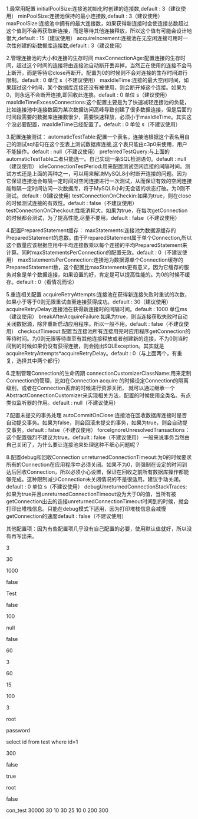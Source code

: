 1.最常用配置
initialPoolSize:连接池初始化时创建的连接数,default : 3（建议使用）
minPoolSize:连接池保持的最小连接数,default : 3（建议使用）
maxPoolSize:连接池中拥有的最大连接数，如果获得新连接时会使连接总数超过这个值则不会再获取新连接，而是等待其他连接释放，所以这个值有可能会设计地很大,default : 15（建议使用）
acquireIncrement:连接池在无空闲连接可用时一次性创建的新数据库连接数,default : 3（建议使用）
 
2.管理连接池的大小和连接的生存时间
maxConnectionAge:配置连接的生存时间，超过这个时间的连接将由连接池自动断开丢弃掉。当然正在使用的连接不会马上断开，而是等待它close再断开。配置为0的时候则不会对连接的生存时间进行限制。default : 0 单位 s（不建议使用）
maxIdleTime:连接的最大空闲时间，如果超过这个时间，某个数据库连接还没有被使用，则会断开掉这个连接。如果为0，则永远不会断开连接,即回收此连接。default : 0 单位 s（建议使用）
maxIdleTimeExcessConnections:这个配置主要是为了快速减轻连接池的负载，比如连接池中连接数因为某次数据访问高峰导致创建了很多数据连接，但是后面的时间段需要的数据库连接数很少，需要快速释放，必须小于maxIdleTime。其实这个没必要配置，maxIdleTime已经配置了。default : 0 单位 s（不建议使用）
 
3.配置连接测试：
automaticTestTable:配置一个表名，连接池根据这个表名用自己的测试sql语句在这个空表上测试数据库连接,这个表只能由c3p0来使用，用户不能操作。default : null（不建议使用）
preferredTestQuery:与上面的automaticTestTable二者只能选一。自己实现一条SQL检测语句。default : null（建议使用）
idleConnectionTestPeriod:用来配置测试空闲连接的间隔时间。测试方式还是上面的两种之一，可以用来解决MySQL8小时断开连接的问题。因为它保证连接池会每隔一定时间对空闲连接进行一次测试，从而保证有效的空闲连接能每隔一定时间访问一次数据库，将于MySQL8小时无会话的状态打破。为0则不测试。default : 0(建议使用)
testConnectionOnCheckin:如果为true，则在close的时候测试连接的有效性。default : false（不建议使用）
testConnectionOnCheckout:性能消耗大。如果为true，在每次getConnection的时候都会测试，为了提高性能,尽量不要用。default : false（不建议使用）
 
4.配置PreparedStatement缓存：
maxStatements:连接池为数据源缓存的PreparedStatement的总数。由于PreparedStatement属于单个Connection,所以这个数量应该根据应用中平均连接数乘以每个连接的平均PreparedStatement来计算。同时maxStatementsPerConnection的配置无效。default : 0（不建议使用）
maxStatementsPerConnection:连接池为数据源单个Connection缓存的PreparedStatement数，这个配置比maxStatements更有意义，因为它缓存的服务对象是单个数据连接，如果设置的好，肯定是可以提高性能的。为0的时候不缓存。default : 0（看情况而论）
 
5.重连相关配置 
acquireRetryAttempts:连接池在获得新连接失败时重试的次数，如果小于等于0则无限重试直至连接获得成功。default : 30（建议使用）
acquireRetryDelay:连接池在获得新连接时的间隔时间。default : 1000 单位ms（建议使用）
breakAfterAcquireFailure:如果为true，则当连接获取失败时自动关闭数据源，除非重新启动应用程序。所以一般不用。default : false（不建议使用）
checkoutTimeout:配置当连接池所有连接用完时应用程序getConnection的等待时间。为0则无限等待直至有其他连接释放或者创建新的连接，不为0则当时间到的时候如果仍没有获得连接，则会抛出SQLException。其实就是acquireRetryAttempts*acquireRetryDelay。default : 0（与上面两个，有重复，选择其中两个都行）
 
6.定制管理Connection的生命周期
connectionCustomizerClassName:用来定制Connection的管理，比如在Connection acquire 的时候设定Connection的隔离级别，或者在Connection丢弃的时候进行资源关闭，
就可以通过继承一个AbstractConnectionCustomizer来实现相关方法，配置的时候使用全类名。有点类似监听器的作用。default : null（不建议使用）
 
7.配置未提交的事务处理 
autoCommitOnClose:连接池在回收数据库连接时是否自动提交事务。如果为false，则会回滚未提交的事务，如果为true，则会自动提交事务。default : false（不建议使用）
forceIgnoreUnresolvedTransactions：这个配置强烈不建议为true。default : false（不建议使用）
一般来说事务当然由自己关闭了，为什么要让连接池来处理这种不细心问题呢？
 
8.配置debug和回收Connection
unreturnedConnectionTimeout:为0的时候要求所有的Connection在应用程序中必须关闭。如果不为0，则强制在设定的时间到达后回收Connection，所以必须小心设置，保证在回收之前所有数据库操作都能够完成。这种限制减少Connection未关闭情况的不是很适用。建议手动关闭。default : 0 单位 s（不建议使用）
debugUnreturnedConnectionStackTraces:如果为true并且unreturnedConnectionTimeout设为大于0的值，当所有被getConnection出去的连接unreturnedConnectionTimeout时间到的时候，就会打印出堆栈信息。只能在debug模式下适用，因为打印堆栈信息会减慢getConnection的速度default : false（不建议使用）
 
其他配置项：因为有些配置项几乎没有自己配置的必要，使用默认值就好，所以没有再写出来。





<c3p0-config>
<default-config>
<!--当连接池中的连接耗尽的时候c3p0一次同时获取的连接数。Default: 3 -->
<property name="acquireIncrement">3</property>

<!--定义在从数据库获取新连接失败后重复尝试的次数。Default: 30 -->
<property name="acquireRetryAttempts">30</property>

<!--两次连接中间隔时间，单位毫秒。Default: 1000 -->
<property name="acquireRetryDelay">1000</property>

<!--连接关闭时默认将所有未提交的操作回滚。Default: false -->
<property name="autoCommitOnClose">false</property>

<!--c3p0将建一张名为Test的空表，并使用其自带的查询语句进行测试。如果定义了这个参数那么
属性preferredTestQuery将被忽略。你不能在这张Test表上进行任何操作，它将只供c3p0测试
使用。Default: null-->
<property name="automaticTestTable">Test</property>

<!--获取连接失败将会引起所有等待连接池来获取连接的线程抛出异常。但是数据源仍有效
保留，并在下次调用getConnection()的时候继续尝试获取连接。如果设为true，那么在尝试
获取连接失败后该数据源将申明已断开并永久关闭。Default: false-->
<property name="breakAfterAcquireFailure">false</property>

<!--当连接池用完时客户端调用getConnection()后等待获取新连接的时间，超时后将抛出
SQLException,如设为0则无限期等待。单位毫秒。Default: 0 -->
<property name="checkoutTimeout">100</property>

<!--通过实现ConnectionTester或QueryConnectionTester的类来测试连接。类名需制定全路径。
Default: com.mchange.v2.c3p0.impl.DefaultConnectionTester-->
<property name="connectionTesterClassName"></property>

<!--指定c3p0 libraries的路径，如果（通常都是这样）在本地即可获得那么无需设置，默认null即可
Default: null-->
<property name="factoryClassLocation">null</property>

<!--Strongly disrecommended. Setting this to true may lead to subtle and bizarre bugs.
（文档原文）作者强烈建议不使用的一个属性-->
<property name="forceIgnoreUnresolvedTransactions">false</property>

<!--每60秒检查所有连接池中的空闲连接。Default: 0 -->
<property name="idleConnectionTestPeriod">60</property>

<!--初始化时获取三个连接，取值应在minPoolSize与maxPoolSize之间。Default: 3 -->
<property name="initialPoolSize">3</property>

<!--最大空闲时间,60秒内未使用则连接被丢弃。若为0则永不丢弃。Default: 0 -->
<property name="maxIdleTime">60</property>

<!--连接池中保留的最大连接数。Default: 15 -->
<property name="maxPoolSize">15</property>

<!--JDBC的标准参数，用以控制数据源内加载的PreparedStatements数量。但由于预缓存的statements
属于单个connection而不是整个连接池。所以设置这个参数需要考虑到多方面的因素。
如果maxStatements与maxStatementsPerConnection均为0，则缓存被关闭。Default: 0-->
<property name="maxStatements">100</property>

<!--maxStatementsPerConnection定义了连接池内单个连接所拥有的最大缓存statements数。Default: 0 -->
<property name="maxStatementsPerConnection"></property>

<!--c3p0是异步操作的，缓慢的JDBC操作通过帮助进程完成。扩展这些操作可以有效的提升性能
通过多线程实现多个操作同时被执行。Default: 3-->
<property name="numHelperThreads">3</property>

<!--当用户调用getConnection()时使root用户成为去获取连接的用户。主要用于连接池连接非c3p0
的数据源时。Default: null-->
<property name="overrideDefaultUser">root</property>

<!--与overrideDefaultUser参数对应使用的一个参数。Default: null-->
<property name="overrideDefaultPassword">password</property>

<!--密码。Default: null-->
<property name="password"></property>

<!--定义所有连接测试都执行的测试语句。在使用连接测试的情况下这个一显著提高测试速度。注意：
测试的表必须在初始数据源的时候就存在。Default: null-->
<property name="preferredTestQuery">select id from test where id=1</property>

<!--用户修改系统配置参数执行前最多等待300秒。Default: 300 -->
<property name="propertyCycle">300</property>

<!--因性能消耗大请只在需要的时候使用它。如果设为true那么在每个connection提交的
时候都将校验其有效性。建议使用idleConnectionTestPeriod或automaticTestTable
等方法来提升连接测试的性能。Default: false -->
<property name="testConnectionOnCheckout">false</property>

<!--如果设为true那么在取得连接的同时将校验连接的有效性。Default: false -->
<property name="testConnectionOnCheckin">true</property>

<!--用户名。Default: null-->
<property name="user">root</property>

<!--早期的c3p0版本对JDBC接口采用动态反射代理。在早期版本用途广泛的情况下这个参数
允许用户恢复到动态反射代理以解决不稳定的故障。最新的非反射代理更快并且已经开始
广泛的被使用，所以这个参数未必有用。现在原先的动态反射与新的非反射代理同时受到
支持，但今后可能的版本可能不支持动态反射代理。Default: false-->
<property name="usesTraditionalReflectiveProxies">false</property>

<property name="automaticTestTable">con_test</property>
<property name="checkoutTimeout">30000</property>
<property name="idleConnectionTestPeriod">30</property>
<property name="initialPoolSize">10</property>
<property name="maxIdleTime">30</property>
<property name="maxPoolSize">25</property>
<property name="minPoolSize">10</property>
<property name="maxStatements">0</property>
<user-overrides user="swaldman">
</user-overrides>
</default-config>
<named-config name="dumbTestConfig">
<property name="maxStatements">200</property>
<user-overrides user="poop">
<property name="maxStatements">300</property>
</user-overrides>
</named-config>
</c3p0-config>